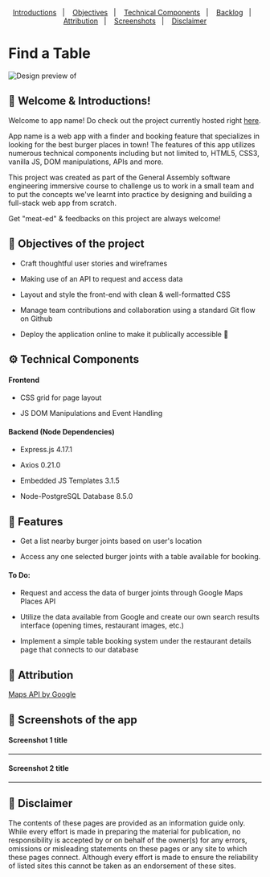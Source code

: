 <p align="center">
  <a href="#wave-welcome--introductions">Introductions</a>&nbsp;&nbsp;&nbsp;|&nbsp;&nbsp;&nbsp;
  <a href="#pushpin-objectives-of-the-project">Objectives</a>&nbsp;&nbsp;&nbsp;|&nbsp;&nbsp;&nbsp;
  <a href="#gear-technical-components">Technical Components</a>&nbsp;&nbsp;&nbsp;|&nbsp;&nbsp;&nbsp;
  <a href="#inbox_tray-project-backlog">Backlog</a>&nbsp;&nbsp;&nbsp;|&nbsp;&nbsp;&nbsp;
  <a href="#bookmark-attribution">Attribution</a>&nbsp;&nbsp;&nbsp;|&nbsp;&nbsp;&nbsp;
  <a href="#camera_flash-screenshots-of-the-game">Screenshots</a>&nbsp;&nbsp;&nbsp;|&nbsp;&nbsp;&nbsp;
  <a href="#memo-disclaimer">Disclaimer</a>
</p>

# Find a Table

![Design preview of ](images/screenshots/filename.png)

## :wave: Welcome & Introductions!

Welcome to app name! Do check out the project currently hosted right [here](https://hosted-app-link/ "App name").

App name is a web app with a finder and booking feature that specializes in looking for the best burger places in town! The features of this app utilizes numerous technical components including but not limited to, HTML5, CSS3, vanilla JS, DOM manipulations, APIs and more.

This project was created as part of the General Assembly software engineering immersive course to challenge us to work in a small team and to put the concepts we've learnt into practice by designing and building a full-stack web app from scratch.

Get "meat-ed" & feedbacks on this project are always welcome!

## :pushpin: Objectives of the project

* Craft thoughtful user stories and wireframes

* Making use of an API to request and access data

* Layout and style the front-end with clean & well-formatted CSS

* Manage team contributions and collaboration using a standard Git flow on Github

* Deploy the application online to make it publically accessible 🚀

## :gear: Technical Components

#### Frontend
* CSS grid for page layout

* JS DOM Manipulations and Event Handling

#### Backend (Node Dependencies)
* Express.js 4.17.1

* Axios 0.21.0

* Embedded JS Templates 3.1.5

* Node-PostgreSQL Database 8.5.0

## :calling: Features

* Get a list nearby burger joints based on user's location

* Access any one selected burger joints with a table available for booking.

#### To Do:

* Request and access the data of burger joints through Google Maps Places API

* Utilize the data available from Google and create our own search results interface (opening times, restaurant images, etc.)

* Implement a simple table booking system under the restaurant details page that connects to our database

## :bookmark: Attribution

[Maps API by Google](https://cloud.google.com/maps-platform/ "Google Maps Platform")

## :camera_flash: Screenshots of the app

#### Screenshot 1 title

<hr />

#### Screenshot 2 title

<hr />

## :memo: Disclaimer
The contents of these pages are provided as an information guide only. While every effort is made in preparing the material for publication, no responsibility is accepted by or on behalf of the owner(s) for any errors, omissions or misleading statements on these pages or any site to which these pages connect. Although every effort is made to ensure the reliability of listed sites this cannot be taken as an endorsement of these sites.
